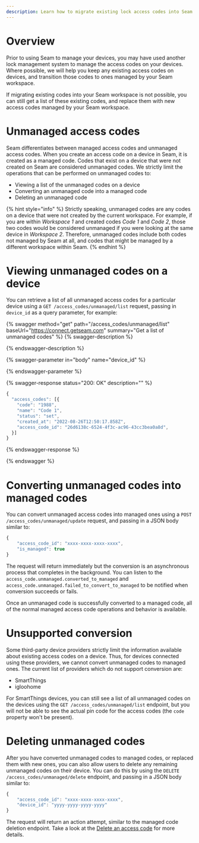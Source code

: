 ```yaml
---
description: Learn how to migrate existing lock access codes into Seam
---
```


# Overview

Prior to using Seam to manage your devices, you may have used another lock management system to manage
the access codes on your devices. Where possible, we will help you keep any existing access codes on devices, and
transition those codes to ones managed by your Seam workspace.

If migrating existing codes into your Seam workspace is not possible, you can still get a list of
these existing codes, and replace them with new access codes managed by your Seam workspace.

# Unmanaged access codes

Seam differentiates between managed access codes and unmanaged access codes. When you create an access code on a device in Seam,
it is created as a managed code. Codes that exist on a device that were not created on Seam are considered unmanaged
codes. We strictly limit the operations that can be performed on unmanaged codes to:

- Viewing a list of the unmanaged codes on a device
- Converting an unmanaged code into a managed code
- Deleting an unmanaged code

{% hint style="info" %}
Strictly speaking, unmanaged codes are any codes on a device that were not created by the current workspace. For example,
if you are within _Workspace 1_ and created codes _Code 1_ and _Code 2_, those two codes would be considered unmanaged if you
were looking at the same device in _Workspace 2_. Therefore, unmanaged codes include both codes not managed by Seam at all, and
codes that might be managed by a different workspace within Seam.
{% endhint %}

# Viewing unmanaged codes on a device

You can retrieve a list of all unmanaged access codes for a particular device using a `GET /access_codes/unmanaged/list` request,
passing in `device_id` as a query parameter, for example:

{% swagger method="get" path="/access_codes/unmanaged/list" baseUrl="https://connect.getseam.com" summary="Get a list of unmanaged codes" %}
{% swagger-description %}

{% endswagger-description %}

{% swagger-parameter in="body" name="device_id" %}

{% endswagger-parameter %}

{% swagger-response status="200: OK" description="" %}

```javascript
{
  "access_codes": [{
    "code": "1988",
    "name": "Code 1",
    "status": "set",
    "created_at": "2022-08-26T12:50:17.858Z",
    "access_code_id": "26d6138c-6524-4f3c-ac96-43cc3bea0a8d",
  }]
}
```

{% endswagger-response %}

{% endswagger %}

# Converting unmanaged codes into managed codes

You can convert unmanaged access codes into managed ones using a `POST /access_codes/unmanaged/update` request,
and passing in a JSON body similar to:

```js
{
    "access_code_id": "xxxx-xxxx-xxxx-xxxx",
    "is_managed": true
}
```

The request will return immediately but the conversion is an asynchronous process that completes in the background.
You can listen to the `access_code.unmanaged.converted_to_managed` and `access_code.unmanaged.failed_to_convert_to_managed` to
be notified when conversion succeeds or fails.

Once an unmanaged code is successfully converted to a managed code, all of the normal managed access code operations and behavior
is available.

# Unsupported conversion

Some third-party device providers strictly limit the information available about existing access codes on a device.
Thus, for devices connected using these providers, we cannot convert unmanaged codes to managed ones. The current
list of providers which do not support conversion are:

- SmartThings
- igloohome

For SmartThings devices, you can still see a list of all unmanaged codes on the devices using the `GET /access_codes/unmanaged/list`
endpoint, but you will not be able to see the actual pin code for the access codes (the `code` property won't be present).

# Deleting unmanaged codes

After you have converted unmanaged codes to managed codes, or replaced them with new ones, you can also allow users to delete
any remaining unmanaged codes on their device. You can do this by using the `DELETE /access_codes/unmanaged/delete` endpoint,
and passing in a JSON body similar to:

```js
{
    "access_code_id": "xxxx-xxxx-xxxx-xxxx",
    "device_id": "yyyy-yyyy-yyyy-yyyy"
}
```

The request will return an action attempt, similar to the managed code deletion endpoint. Take a look at the [Delete an access code](../api-clients/access-codes/delete-an-access-code.md) for more details.
